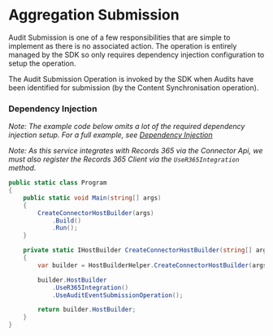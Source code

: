 # Aggregation Submission

Audit Submission is one of a few responsibilities that are simple to implement as there is no associated action.
The operation is entirely managed by the SDK so only requires dependency injection configuration to setup the operation.

The Audit Submission Operation is invoked by the SDK when Audits have been identified for submission (by the Content Synchronisation operation).

### Dependency Injection

*Note: The example code below omits a lot of the required dependency injection setup.  For a full example, see [Dependency Injection](../dependency_injection.md)*

*Note: As this service integrates with Records 365 via the Connector Api, we must also register the Records 365 Client via the `UseR365Integration` method.*
```cs
public static class Program
{
    public static void Main(string[] args)
    {
        CreateConnectorHostBuilder(args)
            .Build()
            .Run();
    }

    private static IHostBuilder CreateConnectorHostBuilder(string[] args)
    {
        var builder = HostBuilderHelper.CreateConnectorHostBuilder(args);

        builder.HostBuilder
            .UseR365Integration()
            .UseAuditEventSubmissionOperation();

        return builder.HostBuilder;
    }
}
```